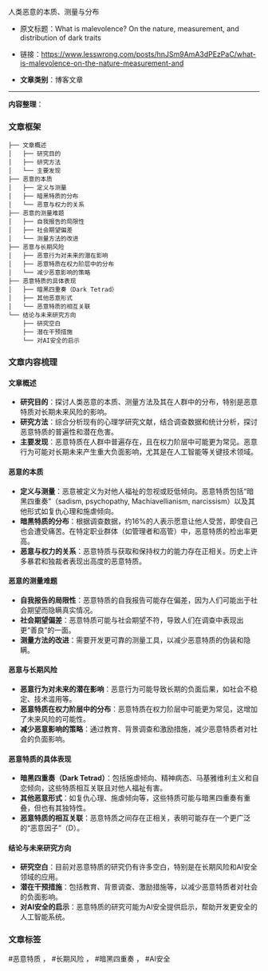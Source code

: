 人类恶意的本质、测量与分布  
- 原文标题：What is malevolence? On the nature, measurement, and distribution of dark traits  
- 链接：https://www.lesswrong.com/posts/hnJSm9AmA3dPEzPaC/what-is-malevolence-on-the-nature-measurement-and  

- **文章类别**：博客文章  

---

**内容整理**：

### 文章框架

```
├── 文章概述
│   ├── 研究目的
│   ├── 研究方法
│   └── 主要发现
├── 恶意的本质
│   ├── 定义与测量
│   ├── 暗黑特质的分布
│   └── 恶意与权力的关系
├── 恶意的测量难题
│   ├── 自我报告的局限性
│   ├── 社会期望偏差
│   └── 测量方法的改进
├── 恶意与长期风险
│   ├── 恶意行为对未来的潜在影响
│   ├── 恶意特质在权力阶层中的分布
│   └── 减少恶意影响的策略
├── 恶意特质的具体表现
│   ├── 暗黑四重奏（Dark Tetrad）
│   ├── 其他恶意形式
│   └── 恶意特质的相互关联
└── 结论与未来研究方向
    ├── 研究空白
    ├── 潜在干预措施
    └── 对AI安全的启示
```

### 文章内容梳理

#### 文章概述
- **研究目的**：探讨人类恶意的本质、测量方法及其在人群中的分布，特别是恶意特质对长期未来风险的影响。
- **研究方法**：综合分析现有的心理学研究文献，结合调查数据和统计分析，探讨恶意特质的普遍性和潜在危害。
- **主要发现**：恶意特质在人群中普遍存在，且在权力阶层中可能更为常见。恶意行为可能对长期未来产生重大负面影响，尤其是在人工智能等关键技术领域。

#### 恶意的本质
- **定义与测量**：恶意被定义为对他人福祉的忽视或贬低倾向。恶意特质包括“暗黑四重奏”（sadism, psychopathy, Machiavellianism, narcissism）以及其他形式如复仇心理和施虐倾向。
- **暗黑特质的分布**：根据调查数据，约16%的人表示愿意让他人受苦，即使自己也会遭受痛苦。在特定职业群体（如管理者和高管）中，恶意特质的检出率更高。
- **恶意与权力的关系**：恶意特质与获取和保持权力的能力存在正相关。历史上许多暴君和独裁者表现出高度的恶意特质。

#### 恶意的测量难题
- **自我报告的局限性**：恶意特质的自我报告可能存在偏差，因为人们可能出于社会期望而隐瞒真实情况。
- **社会期望偏差**：恶意特质可能与社会期望不符，导致人们在调查中表现出更“善良”的一面。
- **测量方法的改进**：需要开发更可靠的测量工具，以减少恶意特质的伪装和隐瞒。

#### 恶意与长期风险
- **恶意行为对未来的潜在影响**：恶意行为可能导致长期的负面后果，如社会不稳定、技术滥用等。
- **恶意特质在权力阶层中的分布**：恶意特质在权力阶层中可能更为常见，这增加了未来风险的可能性。
- **减少恶意影响的策略**：通过教育、背景调查和激励措施，减少恶意特质者对社会的负面影响。

#### 恶意特质的具体表现
- **暗黑四重奏（Dark Tetrad）**：包括施虐倾向、精神病态、马基雅维利主义和自恋倾向，这些特质相互关联且对他人福祉有害。
- **其他恶意形式**：如复仇心理、施虐倾向等，这些特质可能与暗黑四重奏有重叠，但也有其独特性。
- **恶意特质的相互关联**：恶意特质之间存在正相关，表明可能存在一个更广泛的“恶意因子”（D）。

#### 结论与未来研究方向
- **研究空白**：目前对恶意特质的研究仍有许多空白，特别是在长期风险和AI安全领域的应用。
- **潜在干预措施**：包括教育、背景调查、激励措施等，以减少恶意特质者对社会的负面影响。
- **对AI安全的启示**：恶意特质的研究可能为AI安全提供启示，帮助开发更安全的人工智能系统。

### 文章标签
#恶意特质 ， #长期风险 ， #暗黑四重奏 ， #AI安全